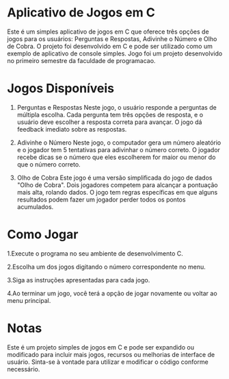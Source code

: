 # Aplicativo de Jogos em C
Este é um simples aplicativo de jogos em C que oferece três opções de jogos para os usuários: Perguntas e Respostas, Adivinhe o Número e Olho de Cobra. O projeto foi desenvolvido em C e pode ser utilizado como um exemplo de aplicativo de console simples.
Jogo foi um projeto desenvolvido no primeiro semestre da faculdade de programacao.

# Jogos Disponíveis
1. Perguntas e Respostas
Neste jogo, o usuário responde a perguntas de múltipla escolha. Cada pergunta tem três opções de resposta, e o usuário deve escolher a resposta correta para avançar. O jogo dá feedback imediato sobre as respostas.

2. Adivinhe o Número
Neste jogo, o computador gera um número aleatório e o jogador tem 5 tentativas para adivinhar o número correto. O jogador recebe dicas se o número que eles escolherem for maior ou menor do que o número correto.

3. Olho de Cobra
Este jogo é uma versão simplificada do jogo de dados "Olho de Cobra". Dois jogadores competem para alcançar a pontuação mais alta, rolando dados. O jogo tem regras específicas em que alguns resultados podem fazer um jogador perder todos os pontos acumulados.

# Como Jogar
1.Execute o programa no seu ambiente de desenvolvimento C.

2.Escolha um dos jogos digitando o número correspondente no menu.

3.Siga as instruções apresentadas para cada jogo.

4.Ao terminar um jogo, você terá a opção de jogar novamente ou voltar ao menu principal.

# Notas
Este é um projeto simples de jogos em C e pode ser expandido ou modificado para incluir mais jogos, recursos ou melhorias de interface de usuário. Sinta-se à vontade para utilizar e modificar o código conforme necessário.
